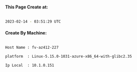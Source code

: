 
   
#### This Page Create at:

```bash

2023-02-14 - 03:51:29 UTC

```

#### Create By Machine:

```bash

Host Name : fv-az412-227

platform  : Linux-5.15.0-1031-azure-x86_64-with-glibc2.35

Ip Local  : 10.1.0.151

```

